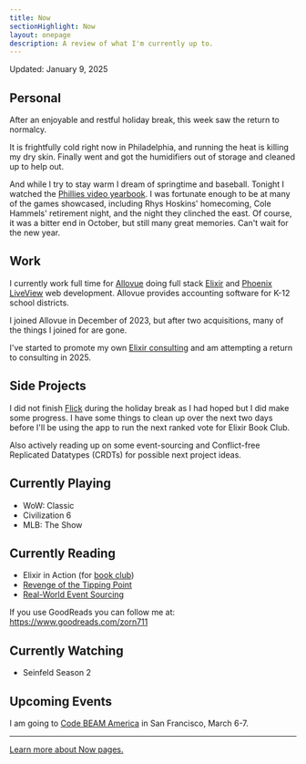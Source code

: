 ```yaml
---
title: Now
sectionHighlight: Now
layout: onepage
description: A review of what I'm currently up to.
---
```


Updated: January 9, 2025

## Personal

After an enjoyable and restful holiday break, this week saw the return to normalcy.

It is frightfully cold right now in Philadelphia, and running the heat is killing my dry skin. Finally went and got the humidifiers out of storage and cleaned up to help out.

And while I try to stay warm I dream of springtime and baseball. Tonight I watched the [Phillies video yearbook](https://www.youtube.com/watch?v=zdgCwLGs6rQ). I was fortunate enough to be at many of the games showcased, including Rhys Hoskins' homecoming, Cole Hammels' retirement night, and the night they clinched the east. Of course, it was a bitter end in October, but still many great memories. Can't wait for the new year.

## Work

I currently work full time for [Allovue](https://www.allovue.com/) doing full stack [Elixir](https://elixir-lang.org/) and [Phoenix LiveView](https://www.phoenixframework.org/) web development. Allovue provides accounting software for K-12 school districts.

I joined Allovue in December of 2023, but after two acquisitions, many of the things I joined for are gone. 

I've started to promote my own [Elixir consulting](https://mikezornek.com/elixir-consulting/) and am attempting a return to consulting in 2025.

## Side Projects

I did not finish [Flick](https://github.com/zorn/flick) during the holiday break as I had hoped but I did make some progress. I have some things to clean up over the next two days before I'll be using the app to run the next ranked vote for Elixir Book Club.

Also actively reading up on some event-sourcing and Conflict-free Replicated Datatypes (CRDTs) for possible next project ideas.

## Currently Playing

* WoW: Classic
* Civilization 6
* MLB: The Show

## Currently Reading

* Elixir in Action (for [book club](https://elixirbookclub.github.io/website/))
* [Revenge of the Tipping Point](https://www.goodreads.com/book/show/216857785-revenge-of-the-tipping-point)
* [Real-World Event Sourcing](https://pragprog.com/titles/khpes/real-world-event-sourcing/)

If you use GoodReads you can follow me at: <https://www.goodreads.com/zorn711>

## Currently Watching

* Seinfeld Season 2

## Upcoming Events

I am going to [Code BEAM America](https://codebeamamerica.com/) in San Francisco, March 6-7.

***

[Learn more about Now pages.](https://nownownow.com/about)

